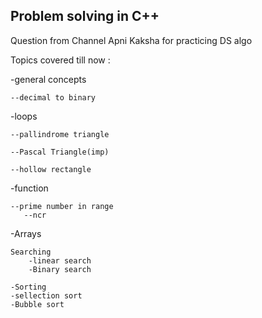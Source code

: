 ## Problem solving in C++

Question from Channel Apni Kaksha for practicing DS algo


Topics covered till now :


-general concepts
    
    --decimal to binary
    
    
-loops
   
    --pallindrome triangle
   
    --Pascal Triangle(imp)
    
    --hollow rectangle
    
    
-function
    
    --prime number in range
       --ncr
    
    
-Arrays 
    
    Searching
        -linear search
        -Binary search
    
    -Sorting
    -sellection sort
    -Bubble sort
